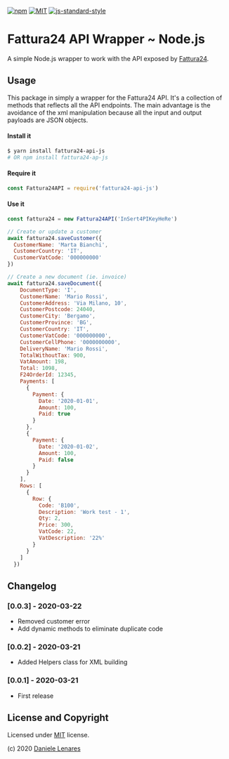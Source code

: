 [![npm](https://img.shields.io/npm/v/fattura24-api-js?style=flat-square)](https://www.npmjs.com/package/fattura24-api-js)
[![MIT](https://img.shields.io/npm/l/fattura24-api-js?style=flat-square)](https://opensource.org/licenses/MIT)
[![js-standard-style](https://img.shields.io/badge/code%20style-standard-brightgreen.svg?style=flat-square)](http://standardjs.com/)

# Fattura24 API Wrapper ~ Node.js

A simple Node.js wrapper to work with the API exposed by [Fattura24](https://www.fattura24.com/api-documentazione/).

## Usage
This package in simply a wrapper for the Fattura24 API. It's a collection of methods that reflects all the API endpoints. The main advantage is the avoidance of the xml manipulation because all the input and output payloads are JSON objects.

#### Install it
```bash
$ yarn install fattura24-api-js
# OR npm install fattura24-ap-js
```
#### Require it
```javascript
const Fattura24API = require('fattura24-api-js')
```

#### Use it
```javascript
const fattura24 = new Fattura24API('InSert4PIKeyHeRe')

// Create or update a customer
await fattura24.saveCustomer({
  CustomerName: 'Marta Bianchi',
  CustomerCountry: 'IT',
  CustomerVatCode: '000000000'
})

// Create a new document (ie. invoice)
await fattura24.saveDocument({
    DocumentType: 'I',
    CustomerName: 'Mario Rossi',
    CustomerAddress: 'Via Milano, 10',
    CustomerPostcode: 24040,
    CustomerCity: 'Bergamo',
    CustomerProvince: 'BG',
    CustomerCountry: 'IT',
    CustomerVatCode: '000000000',
    CustomerCellPhone: '0000000000',
    DeliveryName: 'Mario Rossi',
    TotalWithoutTax: 900,
    VatAmount: 198,
    Total: 1098,
    F24OrderId: 12345,
    Payments: [
      {
        Payment: {
          Date: '2020-01-01',
          Amount: 100,
          Paid: true
        }
      },
      {
        Payment: {
          Date: '2020-01-02',
          Amount: 100,
          Paid: false
        }
      }
    ],
    Rows: [
      {
        Row: {
          Code: 'B100',
          Description: 'Work test - 1',
          Qty: 2,
          Price: 300,
          VatCode: 22,
          VatDescription: '22%'
        }
      }
    ]
  })
```


## Changelog

### [0.0.3] - 2020-03-22
 - Removed customer error
 - Add dynamic methods to eliminate duplicate code
### [0.0.2] - 2020-03-21
 - Added Helpers class for XML building
### [0.0.1] - 2020-03-21
 - First release

## License and Copyright
Licensed under [MIT](http://www.opensource.org/licenses/mit-license.php) license.

(c) 2020 [Daniele Lenares](https://dnlnrs.dev)
